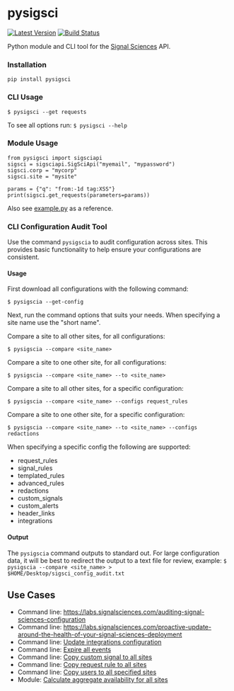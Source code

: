 # pysigsci

[![Latest Version](https://img.shields.io/pypi/v/pysigsci.svg)](https://pypi.python.org/pypi/pysigsci/)
[![Build Status](https://travis-ci.org/foospidy/pysigsci.svg?branch=master)](https://travis-ci.org/foospidy/pysigsci)

Python module and CLI tool for the [Signal Sciences](https://docs.signalsciences.net/api/) API.

### Installation

`pip install pysigsci`

### CLI Usage

`$ pysigsci --get requests`

To see all options run: `$ pysigsci --help`

### Module Usage

```
from pysigsci import sigsciapi
sigsci = sigsciapi.SigSciApi("myemail", "mypassword")
sigsci.corp = "mycorp"
sigsci.site = "mysite"

params = {"q": "from:-1d tag:XSS"}
print(sigsci.get_requests(parameters=params))
```

Also see [example.py](example.py) as a reference.

### CLI Configuration Audit Tool

Use the command `pysigscia` to audit configuration across sites. This provides basic functionality to help ensure your
configurations are consistent.

#### Usage

First download all configurations with the following command:

```
$ pysigscia --get-config
```

Next, run the command options that suits your needs. When specifying a site name use the "short name".

Compare a site to all other sites, for all configurations:

```
$ pysigscia --compare <site_name>
```

Compare a site to one other site, for all configurations:

```
$ pysigscia --compare <site_name> --to <site_name>
```

Compare a site to all other sites, for a specific configuration:

```
$ pysigscia --compare <site_name> --configs request_rules
```

Compare a site to one other site, for a specific configuration:

```
$ pysigscia --compare <site_name> --to <site_name> --configs redactions
```

When specifying a specific config the following are supported:

- request_rules
- signal_rules
- templated_rules
- advanced_rules
- redactions
- custom_signals
- custom_alerts
- header_links
- integrations

#### Output

The `pysigscia` command outputs to standard out. For large configuration data, it will be best to redirect the output to a text file for review, example: `$ pysigscia --compare <site_name> > $HOME/Desktop/sigsci_config_audit.txt`

## Use Cases

- Command line: https://labs.signalsciences.com/auditing-signal-sciences-configuration
- Command line: https://labs.signalsciences.com/proactive-update-around-the-health-of-your-signal-sciences-deployment
- Command line: [Update integrations configuration](https://gist.github.com/foospidy/c93149f206c3bd25a7be8a13152a625c)
- Command line: [Expire all events](https://gist.github.com/foospidy/576dd824cb2f1026b9515a0969b11d6f)
- Command line: [Copy custom signal to all sites](https://gist.github.com/foospidy/d4a3c3c248a59eaec328760753784549)
- Command line: [Copy request rule to all sites](https://gist.github.com/foospidy/6366e2893e3992b0f6052d31f4ac03c1)
- Command line: [Copy users to all specified sites](https://gist.github.com/foospidy/7b88a1cfed223d4d4caa9f4598d1a405)
- Module: [Calculate aggregate availability for all sites](https://gist.github.com/foospidy/f02caef7a1d2080e964cad9c7012b9f7)